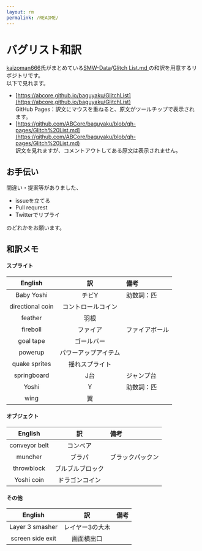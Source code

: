 ```yaml
---
layout: rm
permalink: /README/
---
```


# バグリスト和訳

[kaizoman666](https://github.com/kaizoman666)氏がまとめている[SMW-Data](https://github.com/kaizoman666/SMW-Data)/[Glitch List.md
](https://github.com/kaizoman666/SMW-Data/blob/master/Glitch%20List.md)の和訳を用意するリポジトリです。  
以下で見れます。

- [https://abcore.github.io/baguyaku/GlitchList](https://abcore.github.io/baguyaku/GlitchList)  
GitHub Pages：訳文にマウスを重ねると、原文がツールチップで表示されます。
- [https://github.com/ABCore/baguyaku/blob/gh-pages/Glitch%20List.md](https://github.com/ABCore/baguyaku/blob/gh-pages/Glitch%20List.md)  
訳文を見れますが、コメントアウトしてある原文は表示されません。

## お手伝い

間違い・提案等がありました、

* issueを立てる
* Pull requrest
* Twitterでリプライ

のどれかをお願います。

## 和訳メモ

#### スプライト

| English | 訳 | 備考 |
|:--:|:--:|:--|
| Baby Yoshi | チビY | 助数詞：匹 |
| directional coin | コントロールコイン ||
| feather | 羽根 ||
| fireboll | ファイア | ファイアボール |
| goal tape | ゴールバー ||
| powerup | パワーアップアイテム ||
| quake sprites | 揺れスプライト ||
| springboard | J台 | ジャンプ台 |
| Yoshi | Y | 助数詞：匹 |
| wing | 翼 ||

#### オブジェクト

| English | 訳 | 備考 |
|:--:|:--:|:--|
| conveyor belt | コンベア ||
| muncher | ブラパ | ブラックパックン |
| throwblock | ブルブルブロック ||
| Yoshi coin | ドラゴンコイン ||

#### その他

| English | 訳 | 備考 |
|:--:|:--:|:--|
| Layer 3 smasher | レイヤー3の大木 ||
| screen side exit | 画面横出口 ||
